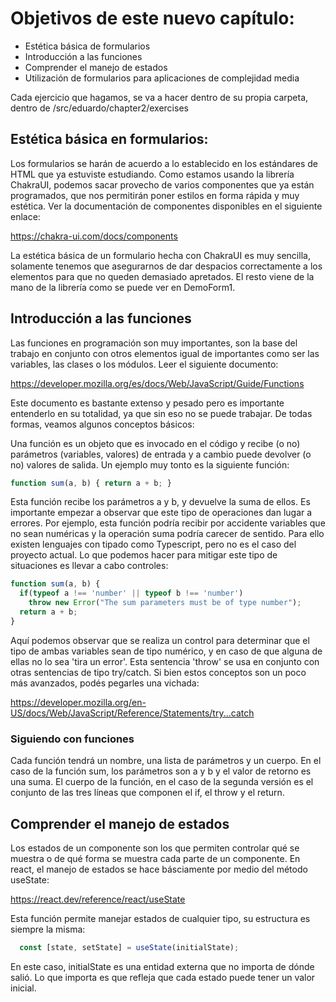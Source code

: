 # Objetivos de este nuevo capítulo:

- Estética básica de formularios
- Introducción a las funciones
- Comprender el manejo de estados
- Utilización de formularios para aplicaciones de complejidad media
  
Cada ejercicio que hagamos, se va a hacer dentro de su propia carpeta, dentro de /src/eduardo/chapter2/exercises

## Estética básica en formularios:

Los formularios se harán de acuerdo a lo establecido en los estándares de HTML que ya estuviste estudiando.
Como estamos usando la librería ChakraUI, podemos sacar provecho de varios componentes que ya están programados,
que nos permitirán poner estilos en forma rápida y muy estética. Ver la documentación de componentes disponibles
en el siguiente enlace:

https://chakra-ui.com/docs/components

La estética básica de un formulario hecha con ChakraUI es muy sencilla, solamente tenemos que asegurarnos
de dar despacios correctamente a los elementos para que no queden demasiado apretados. El resto viene de la mano
de la librería como se puede ver en DemoForm1.

## Introducción a las funciones
Las funciones en programación son muy importantes, son la base del trabajo en conjunto con otros elementos igual
de importantes como ser las variables, las clases o los módulos. Leer el siguiente documento:

https://developer.mozilla.org/es/docs/Web/JavaScript/Guide/Functions

Este documento es bastante extenso y pesado pero es importante entenderlo en su totalidad, ya que sin eso no se
puede trabajar. De todas formas, veamos algunos conceptos básicos:

Una función es un objeto que es invocado en el código y recibe (o no) parámetros (variables, valores) de entrada
y a cambio puede devolver (o no) valores de salida. Un ejemplo muy tonto es la siguiente función:

```ts
function sum(a, b) { return a + b; }
```

Esta función recibe los parámetros a y b, y devuelve la suma de ellos. Es importante empezar a observar que este
tipo de operaciones dan lugar a errores. Por ejemplo, esta función podría recibir por accidente variables que no
sean numéricas y la operación suma podría carecer de sentido. Para ello existen lenguajes con tipado como
Typescript, pero no es el caso del proyecto actual. Lo que podemos hacer para mitigar este tipo de situaciones es
llevar a cabo controles:

```ts
function sum(a, b) {
  if(typeof a !== 'number' || typeof b !== 'number')
    throw new Error("The sum parameters must be of type number");
  return a + b;
}
```

Aquí podemos observar que se realiza un control para determinar que el tipo de ambas variables sean de tipo
numérico, y en caso de que alguna de ellas no lo sea 'tira un error'. Esta sentencia 'throw' se usa en conjunto
con otras sentencias de tipo try/catch. Si bien estos conceptos son un poco más avanzados, podés pegarles una vichada:

https://developer.mozilla.org/en-US/docs/Web/JavaScript/Reference/Statements/try...catch

### Siguiendo con funciones

Cada función tendrá un nombre, una lista de parámetros y un cuerpo. En el caso de la función sum, los parámetros
son a y b y el valor de retorno es una suma. El cuerpo de la función, en el caso de la segunda versión es el conjunto
de las tres líneas que componen el if, el throw y el return.

## Comprender el manejo de estados

Los estados de un componente son los que permiten controlar qué se muestra o de qué forma se muestra cada 
parte de un componente. En react, el manejo de estados se hace básciamente por medio del método useState:

https://react.dev/reference/react/useState

Esta función permite manejar estados de cualquier tipo, su estructura es siempre la misma:

```ts
  const [state, setState] = useState(initialState);
```

En este caso, initialState es una entidad externa que no importa de dónde salió. Lo que importa es que refleja
que cada estado puede tener un valor inicial.